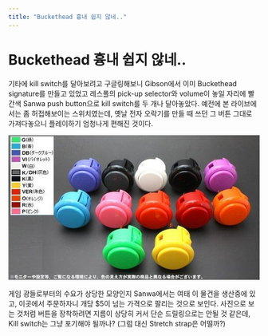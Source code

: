 ```yaml
---
title: "Buckethead 흉내 쉽지 않네.."
---
```

# Buckethead 흉내 쉽지 않네..


기타에 kill switch를 달아보려고 구글링해보니 Gibson에서 이미 Buckethead signature를 만들고 있었고 레스폴의 pick-up selector와 volume이 놓일 자리에 빨간색 Sanwa push button으로 kill switch를 두 개나 달아놓았다. 예전에 본 라이브에서는 좀 허접해보이는 스위치였는데, 옛날 전자 오락기를 만들 때 쓰던 그 버튼 그대로 가져다놓으니 플레이하기 엄청나게 편해진 것이다.



![image](/assets/images/0a0bd64e8e891397cca8720a76c93baf.jpg)




게임 광들로부터의 수요가 상당한 모양인지 Sanwa에서는 여태 이 물건을 생산중에 있고, 이곳에서 주문하자니 개당 $5이 넘는 가격으로 팔리는 것으로 보인다. 사진으로 보는 것처럼 버튼을 장착하려면 지름이 상당히 커서 단순 드릴링으로는 안될 것 같은데, Kill switch는 그냥 포기해야 될까나? (그럼 대신 Stretch strap은 어떨까?)


